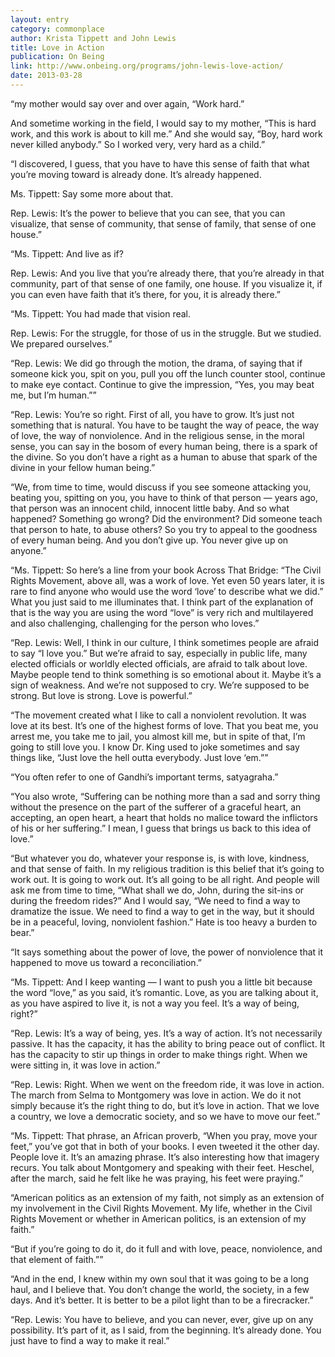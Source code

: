 ```yaml
---
layout: entry
category: commonplace
author: Krista Tippett and John Lewis
title: Love in Action
publication: On Being
link: http://www.onbeing.org/programs/john-lewis-love-action/
date: 2013-03-28
---
```


“my mother would say over and over again, “Work hard.”

And sometime working in the field, I would say to my mother, “This is hard work, and this work is about to kill me.” And she would say, “Boy, hard work never killed anybody.” So I worked very, very hard as a child.”

“I discovered, I guess, that you have to have this sense of faith that what you’re moving toward is already done. It’s already happened.

Ms. Tippett: Say some more about that.

Rep. Lewis: It’s the power to believe that you can see, that you can visualize, that sense of community, that sense of family, that sense of one house.”

“Ms. Tippett: And live as if?

Rep. Lewis: And you live that you’re already there, that you’re already in that community, part of that sense of one family, one house. If you visualize it, if you can even have faith that it’s there, for you, it is already there.”

“Ms. Tippett: You had made that vision real.

Rep. Lewis: For the struggle, for those of us in the struggle. But we studied. We prepared ourselves.”

“Rep. Lewis: We did go through the motion, the drama, of saying that if someone kick you, spit on you, pull you off the lunch counter stool, continue to make eye contact. Continue to give the impression, “Yes, you may beat me, but I’m human.””

“Rep. Lewis: You’re so right. First of all, you have to grow. It’s just not something that is natural. You have to be taught the way of peace, the way of love, the way of nonviolence. And in the religious sense, in the moral sense, you can say in the bosom of every human being, there is a spark of the divine. So you don’t have a right as a human to abuse that spark of the divine in your fellow human being.”

“We, from time to time, would discuss if you see someone attacking you, beating you, spitting on you, you have to think of that person — years ago, that person was an innocent child, innocent little baby. And so what happened? Something go wrong? Did the environment? Did someone teach that person to hate, to abuse others? So you try to appeal to the goodness of every human being. And you don’t give up. You never give up on anyone.”

“Ms. Tippett: So here’s a line from your book Across That Bridge: “The Civil Rights Movement, above all, was a work of love. Yet even 50 years later, it is rare to find anyone who would use the word ‘love’ to describe what we did.” What you just said to me illuminates that. I think part of the explanation of that is the way you are using the word “love” is very rich and multilayered and also challenging, challenging for the person who loves.”

“Rep. Lewis: Well, I think in our culture, I think sometimes people are afraid to say “I love you.” But we’re afraid to say, especially in public life, many elected officials or worldly elected officials, are afraid to talk about love. Maybe people tend to think something is so emotional about it. Maybe it’s a sign of weakness. And we’re not supposed to cry. We’re supposed to be strong. But love is strong. Love is powerful.”

“The movement created what I like to call a nonviolent revolution. It was love at its best. It’s one of the highest forms of love. That you beat me, you arrest me, you take me to jail, you almost kill me, but in spite of that, I’m going to still love you. I know Dr. King used to joke sometimes and say things like, “Just love the hell outta everybody. Just love ‘em.””

“You often refer to one of Gandhi’s important terms, satyagraha.”

“You also wrote, “Suffering can be nothing more than a sad and sorry thing without the presence on the part of the sufferer of a graceful heart, an accepting, an open heart, a heart that holds no malice toward the inflictors of his or her suffering.” I mean, I guess that brings us back to this idea of love.”

“But whatever you do, whatever your response is, is with love, kindness, and that sense of faith. In my religious tradition is this belief that it’s going to work out. It is going to work out. It’s all going to be all right. And people will ask me from time to time, “What shall we do, John, during the sit-ins or during the freedom rides?” And I would say, “We need to find a way to dramatize the issue. We need to find a way to get in the way, but it should be in a peaceful, loving, nonviolent fashion.” Hate is too heavy a burden to bear.”

“It says something about the power of love, the power of nonviolence that it happened to move us toward a reconciliation.”

“Ms. Tippett: And I keep wanting — I want to push you a little bit because the word “love,” as you said, it’s romantic. Love, as you are talking about it, as you have aspired to live it, is not a way you feel. It’s a way of being, right?”

“Rep. Lewis: It’s a way of being, yes. It’s a way of action. It’s not necessarily passive. It has the capacity, it has the ability to bring peace out of conflict. It has the capacity to stir up things in order to make things right. When we were sitting in, it was love in action.”

“Rep. Lewis: Right. When we went on the freedom ride, it was love in action. The march from Selma to Montgomery was love in action. We do it not simply because it’s the right thing to do, but it’s love in action. That we love a country, we love a democratic society, and so we have to move our feet.”

“Ms. Tippett: That phrase, an African proverb, “When you pray, move your feet,” you’ve got that in both of your books. I even tweeted it the other day. People love it. It’s an amazing phrase. It’s also interesting how that imagery recurs. You talk about Montgomery and speaking with their feet. Heschel, after the march, said he felt like he was praying, his feet were praying.”

“American politics as an extension of my faith, not simply as an extension of my involvement in the Civil Rights Movement. My life, whether in the Civil Rights Movement or whether in American politics, is an extension of my faith.”

“But if you’re going to do it, do it full and with love, peace, nonviolence, and that element of faith.””

“And in the end, I knew within my own soul that it was going to be a long haul, and I believe that. You don’t change the world, the society, in a few days. And it’s better. It is better to be a pilot light than to be a firecracker.”

“Rep. Lewis: You have to believe, and you can never, ever, give up on any possibility. It’s part of it, as I said, from the beginning. It’s already done. You just have to find a way to make it real.”

